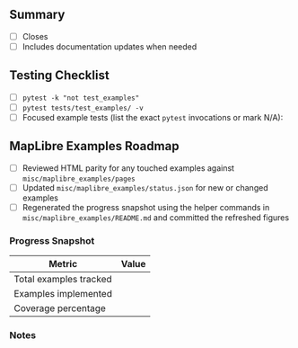 ## Summary

- [ ] Closes <!-- issue link -->
- [ ] Includes documentation updates when needed

## Testing Checklist

- [ ] `pytest -k "not test_examples"`
- [ ] `pytest tests/test_examples/ -v`
- [ ] Focused example tests (list the exact `pytest` invocations or mark N/A):

## MapLibre Examples Roadmap

- [ ] Reviewed HTML parity for any touched examples against `misc/maplibre_examples/pages`
- [ ] Updated `misc/maplibre_examples/status.json` for new or changed examples
- [ ] Regenerated the progress snapshot using the helper commands in `misc/maplibre_examples/README.md` and committed the refreshed figures

### Progress Snapshot

| Metric | Value |
| --- | --- |
| Total examples tracked | <!-- e.g. 123 --> |
| Examples implemented | <!-- e.g. 123 --> |
| Coverage percentage | <!-- e.g. 100% --> |

### Notes

<!-- Add any additional context for reviewers here. -->
